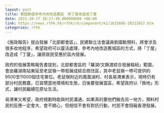 ```yaml
---
layout: post
title: 劉國勳倡參考內地改造舊區　將丁屋改造成丁廈
date: 2021-10-17 18:17:49.000000000 +08:00
link: https://news.rthk.hk/rthk/ch/component/k2/1615608-20211017.htm
categories: rthk
---
```


《施政報告》提出發展「北部都會區」，民建聯立法會議員劉國勳預料，將會涉及很多收地程序，希望政府可以靈活處理，參考內地改造舊城區的方式，將「丁屋」改造成「丁廈」，讓原居民受惠於區內發展。

政府的發展策略報告書提到，北部都會區的「羅湖/文錦渡綜合發展樞紐」範圍，會由羅湖南站東延至老鼠嶺一帶發展成綜合商住區，其中老鼠嶺一帶可提供約9500至11000個住宅單位。老鼠嶺附近的鳳凰湖村、村長易渭東表示，現時仍有部分村民務農，已習慣當地環境和生態，日後要發展當區，希望政府以「換地」形式，讓村民繼續在原址生活。

易渭東又希望，政府規劃時能與村民溝通，如果真的要他們搬去另一地方，預料村民的反應一定會大、會不開心，但相信不會有對抗行動，村民不會阻礙香港發展。

